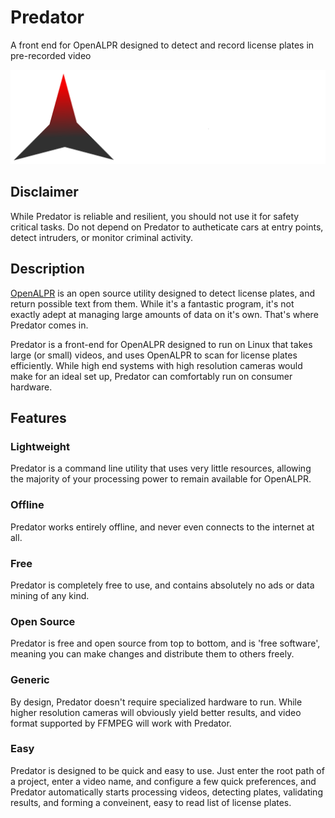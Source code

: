 # Predator

A front end for OpenALPR designed to detect and record license plates in pre-recorded video

![Predator LPRS header](./assets/PredatorHeaderLight.svg)


## Disclaimer

While Predator is reliable and resilient, you should not use it for safety critical tasks. Do not depend on Predator to autheticate cars at entry points, detect intruders, or monitor criminal activity.


## Description

[OpenALPR](https://github.com/openalpr/openalpr) is an open source utility designed to detect license plates, and return possible text from them. While it's a fantastic program, it's not exactly adept at managing large amounts of data on it's own. That's where Predator comes in.

Predator is a front-end for OpenALPR designed to run on Linux that takes large (or small) videos, and uses OpenALPR to scan for license plates efficiently. While high end systems with high resolution cameras would make for an ideal set up, Predator can comfortably run on consumer hardware.


## Features

### Lightweight

Predator is a command line utility that uses very little resources, allowing the majority of your processing power to remain available for OpenALPR.

### Offline

Predator works entirely offline, and never even connects to the internet at all.

### Free

Predator is completely free to use, and contains absolutely no ads or data mining of any kind.

### Open Source

Predator is free and open source from top to bottom, and is 'free software', meaning you can make changes and distribute them to others freely.

### Generic

By design, Predator doesn't require specialized hardware to run. While higher resolution cameras will obviously yield better results, and video format supported by FFMPEG will work with Predator.

### Easy

Predator is designed to be quick and easy to use. Just enter the root path of a project, enter a video name, and configure a few quick preferences, and Predator automatically starts processing videos, detecting plates, validating results, and forming a conveinent, easy to read list of license plates.
